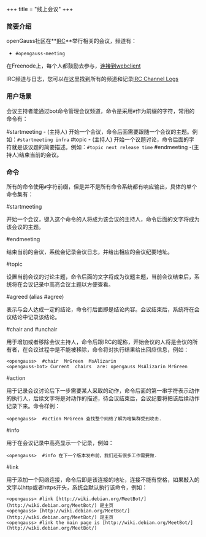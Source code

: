 +++
title = "线上会议"
+++

### 简要介绍

openGauss社区在**[IRC](https://zh.wikipedia.org/wiki/IRC)**举行相关的会议，频道有：

  - `#opengauss-meeting`

在Freenode上，每个人都鼓励去参与，[连接到webclient](https://webchat.freenode.net/?randomnick=1&channels=%23opengauss-meeting&prompt=1&uio=d4)

IRC频道与日志，您可以在这里找到所有的频道和记录[IRC Channel Logs](http://meetings.opengauss.org/)

### 用户场景

会议主持者能通过bot命令管理会议频道，命令是采用``#``作为前缀的字符，常用的命令有：

#startmeeting - (主持人) 开始一个会议，命令后面需要跟随一个会议的主题。例如：``#startmeeting infra``
#topic - (主持人) 开始一个议题讨论，命令后面的字符就是该议题的简要描述。例如：``#topic next release time``
#endmeeting -(主持人)结束当前的会议。 

### 命令

所有的命令使用``#``字符前缀，但是并不是所有命令系统都有响应输出，具体的单个命令集有：

#startmeeting

开始一个会议，键入这个命令的人将成为该会议的主持人，命令后面的文字将成为该会议的主题。

#endmeeting

结束当前的会议，系统会记录会议日志，并给出相应的会议纪要地址。

#topic

设置当前会议的讨论主题，命令后面的文字将成为议题主题，当前会议结束后，系统将在会议记录中高亮会议主题以方便查看。

#agreed  (alias  #agree)

表示与会人达成一定的结论，命令行后面即是结论内容。会议结束后，系统将在会议结论中记录该结论。

#chair  and  #unchair

用于增加或者移除会议主持人，命令后跟IRC的昵称，开始会议的人将是会议的所有者，在会议过程中是不能被移除，命令将对执行结果给出回应信息，例如：

```
<opengauss>  #chair  MrGreen  MsAlizarin
<opengauss-bot> Current  chairs  are: opengauss MsAlizarin MrGreen
```
#action

用于记录会议讨论后下一步需要某人采取的动作，命令后面的第一串字符表示动作的执行人，后续文字将是对动作的描述，待会议结束后，会议纪要将把该后续动作记录下来。命令样例：

```
<opengauss>  #action MrGreen 查找整个网络了解为啥集群受到攻击.
```

#info

用于在会议记录中高亮显示一个记录，例如：

```
<opengauss>  #info 在下一个版本发布前，我们还有很多工作需要做.
```

#link

用于添加一个网络连接，命令后即是该连接的地址，连接不能有空格，如果敲入的文字以http或者https开头，系统会默认执行该命令，例如：

```
<opengauss> #link [http://wiki.debian.org/MeetBot/](http://wiki.debian.org/MeetBot/) 是主页
<opengauss> [http://wiki.debian.org/MeetBot/](http://wiki.debian.org/MeetBot/) 是主页
<opengauss> #link the main page is [http://wiki.debian.org/MeetBot/](http://wiki.debian.org/MeetBot/)
```
